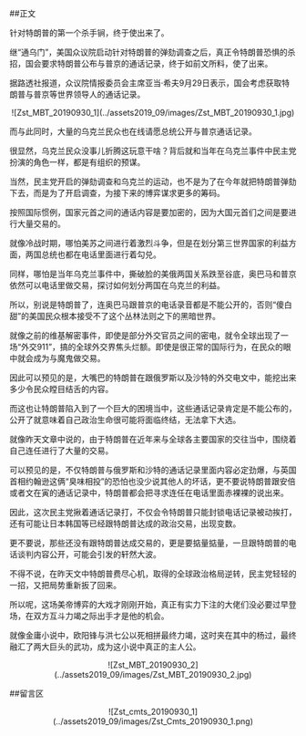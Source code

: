 ##正文

针对特朗普的第一个杀手锏，终于使出来了。

继“通乌门”，美国众议院启动针对特朗普的弹劾调查之后，真正令特朗普恐惧的杀招，国会要求特朗普公布与普京的通话记录，终于如前文所料，使了出来。

据路透社报道，众议院情报委员会主席亚当·希夫9月29日表示，国会考虑获取特朗普与普京等世界领导人的通话记录。

 <div align="center">![Zst_MBT_20190930_1](../assets2019_09/images/Zst_MBT_20190930_1.jpg)</div>

而与此同时，大量的乌克兰民众也在线请愿总统公开与普京通话记录。

很显然，乌克兰民众没事儿折腾这玩意干啥？背后就和当年在乌克兰事件中民主党扮演的角色一样，都是有组织的预谋。

当然，民主党开启的弹劾调查和乌克兰的运动，也不是为了在今年就把特朗普弹劾下去，而是为了开启调查，为接下来的博弈谋求更多的筹码。

按照国际惯例，国家元首之间的通话内容是要加密的，因为大国元首们之间是要进行大量交易的。

就像冷战时期，哪怕美苏之间进行着激烈斗争，但是在划分第三世界国家的利益方面，两国总统也都在电话里面进行着勾兑。

同样，哪怕是当年乌克兰事件中，撕破脸的美俄两国关系跌至谷底，奥巴马和普京依然可以电话里做交易，探讨如何划分两国在乌克兰的利益。

所以，别说是特朗普了，连奥巴马跟普京的电话录音都是不能公开的，否则“傻白甜”的美国民众根本接受不了这个丛林法则之下的黑暗世界。

就像之前的维基解密事件，即使是部分外交官员之间的密电，就令全球出现了一场“外交911”，搞的全球外交界焦头烂额。即使是很正常的国际行为，在民众的眼中就会成为与魔鬼做交易。

因此可以预见的是，大嘴巴的特朗普在跟俄罗斯以及沙特的外交电文中，能挖出来多少令民众瞠目结舌的内容。

而这也让特朗普陷入到了一个巨大的困境当中，这些通话记录肯定是不能公布的，公开了就意味着自己政治生命很可能将面临终结，无法拿下大选。

就像昨天文章中说的，由于特朗普在近年来与全球各主要国家的交往当中，围绕着自己连任进行了大量的交易。

可以预见的是，不仅特朗普与俄罗斯和沙特的通话记录里面内容必定劲爆，与英国首相约翰逊这俩“臭味相投”的恐怕也没少说其他人的坏话，更不要说特朗普跟安倍或者文在寅的通话记录中，特朗普都会把寻求连任在电话里面赤裸裸的说出来。

因此，这次民主党揪着通话记录打，不仅会令特朗普只能封锁电话记录被动挨打，还有可能让日本韩国等已经跟特朗普达成的政治交易，出现变数。

更不要说，那些还没有跟特朗普达成交易的，更是要掂量掂量，一旦跟特朗普的电话谈判内容公开，可能会引发的轩然大波。

不得不说，在昨天文中特朗普费尽心机，取得的全球政治格局逆转，民主党轻轻的一招，又把局势重新扳了回来。

所以呢，这场美帝博弈的大戏才刚刚开始，真正有实力下注的大佬们没必要过早登场，在双方互斗力竭之际出手才是他的机会。

就像金庸小说中，欧阳锋与洪七公以死相拼最终力竭，这时夹在其中的杨过，最终融汇了两大巨头的武功，成为这小说中真正的主人公。

 <div align="center">![Zst_MBT_20190930_2](../assets2019_09/images/Zst_MBT_20190930_2.jpg)</div>

##留言区
 <div align="center">![Zst_cmts_20190930_1](../assets2019_09/images/Zst_Cmts_20190930_1.png)</div>